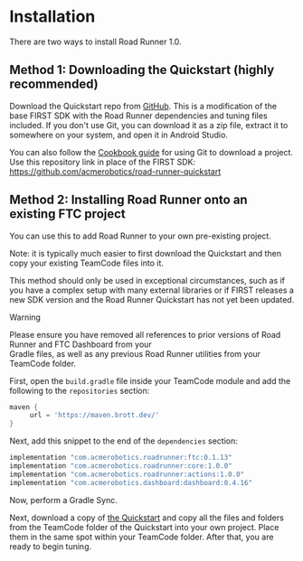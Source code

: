 # Installation 

There are two ways to install Road Runner 1.0.

## Method 1: Downloading the Quickstart (highly recommended)

Download the Quickstart repo from [GitHub](https://github.com/acmerobotics/road-runner-quickstart).
This is a modification of the base FIRST SDK with the Road Runner dependencies and tuning files included.
If you don't use Git, you can download it as a zip file,
extract it to somewhere on your system, and open it in Android Studio.

You can also follow the [Cookbook guide](https://cookbook.dairy.foundation/intro_to_programming/intro_to_git.html)
for using Git to download a project.
Use this repository link in place of the FIRST SDK:
https://github.com/acmerobotics/road-runner-quickstart


## Method 2: Installing Road Runner onto an existing FTC project

You can use this to add Road Runner to your own pre-existing project.

Note: it is typically much easier to first download the Quickstart and then copy your existing TeamCode files into it.

This method should only be used in exceptional circumstances,
such as if you have a complex setup with many external libraries or 
if FIRST releases a new SDK version and the Road Runner Quickstart has not yet been updated.

> [!WARNING]  
> Please ensure you have removed all references to prior versions of Road Runner and FTC Dashboard from your  
> Gradle files, as well as any previous Road Runner utilities from your TeamCode folder.

First, open the `build.gradle` file inside your TeamCode module and add the following to the `repositories` section:

```groovy
maven {
     url = 'https://maven.brott.dev/'
}
```


Next, add this snippet to the end of the `dependencies` section:

```groovy
implementation "com.acmerobotics.roadrunner:ftc:0.1.13"
implementation "com.acmerobotics.roadrunner:core:1.0.0"
implementation "com.acmerobotics.roadrunner:actions:1.0.0"
implementation "com.acmerobotics.dashboard:dashboard:0.4.16"
```

Now, perform a Gradle Sync.

Next, download a copy of [the Quickstart](https://github.com/acmerobotics/road-runner-quickstart/)
and copy all the files and folders from the TeamCode folder of the Quickstart into your own project.
Place them in the same spot within your TeamCode folder.
After that, you are ready to begin tuning.
